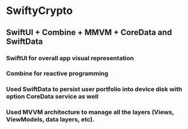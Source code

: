 # SwiftyCrypto
## SwiftUI + Combine + MMVM + CoreData and SwiftData

### SwiftUI for overall app visual representation 
### Combine for reactive programming 
### Used SwiftData to persist user portfolio into device disk with option CoreData service as well
### Used MVVM architecture to manage all the layers (Views, ViewModels, data layers, etc).

